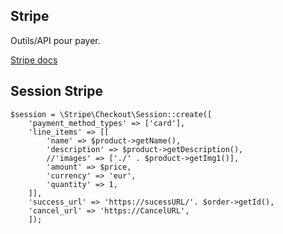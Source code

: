 ## Stripe


Outils/API pour payer.

[Stripe docs](https://stripe.com/docs)


## Session Stripe

    $session = \Stripe\Checkout\Session::create([
        'payment_method_types' => ['card'],
        'line_items' => [[
            'name' => $product->getName(),
            'description' => $product->getDescription(),
            //'images' => ['./' . $product->getImg1()],
            'amount' => $price,
            'currency' => 'eur',
            'quantity' => 1,
        ]],
        'success_url' => 'https://sucessURL/'. $order->getId(),
        'cancel_url' => 'https://CancelURL',
        ]);
